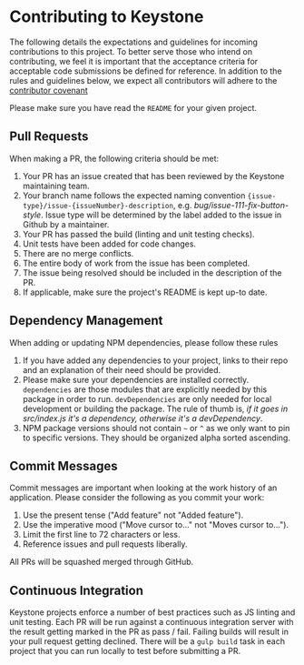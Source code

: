 # Contributing to Keystone
The following details the expectations and guidelines for incoming contributions to this project.
To better serve those who intend on contributing, we feel it is important that the acceptance criteria
for acceptable code submissions be defined for reference.  In addition to the rules and guidelines below, we expect 
all contributors will adhere to the [contributor covenant][]

Please make sure you have read the `README` for your given project.

[contributor covenant]: http://contributor-covenant.org/version/1/2/0/

## Pull Requests
When making a PR, the following criteria should be met:

1. Your PR has an issue created that has been reviewed by the Keystone maintaining team.
2. Your branch name follows the expected naming convention `{issue-type}/issue-{issueNumber}-description`, e.g. _bug/issue-111-fix-button-style_.  Issue type will be determined by the label added to the issue in Github by a maintainer.
3. Your PR has passed the build (linting and unit testing checks).
4. Unit tests have been added for code changes.
5. There are no merge conflicts.
6. The entire body of work from the issue has been completed.
7. The issue being resolved should be included in the description of the PR.
8. If applicable, make sure the project's README is kept up-to date.

## Dependency Management
When adding or updating NPM dependencies, please follow these rules

1. If you have added any dependencies to your project, links to their repo and an explanation of their need should 
be provided.
2. Please make sure your dependencies are installed correctly.  `dependencies` are those modules that are explicitly
needed by this package in order to run.  `devDependencies` are only needed for local development or building the 
package.  The rule of thumb is, _if it goes in src/index.js it's a dependency, otherwise it's a devDependency_.
3. NPM package versions should not contain `~` or `^` as we only want to pin to specific versions.  They should be
organized alpha sorted ascending.

## Commit Messages
Commit messages are important when looking at the work history of an application.  Please consider the following as you 
commit your work:

1. Use the present tense ("Add feature" not "Added feature").
2. Use the imperative mood ("Move cursor to..." not "Moves cursor to...").
3. Limit the first line to 72 characters or less.
4. Reference issues and pull requests liberally.

All PRs will be squashed merged through GitHub.

## Continuous Integration
Keystone projects enforce a number of best practices such as JS linting and unit testing.  Each PR will be run against
a continuous integration server with the result getting marked in the PR as pass / fail.  Failing builds will result
in your pull request getting declined.  There will be a `gulp build` task in each project that you can run locally
to test before submitting a PR.
